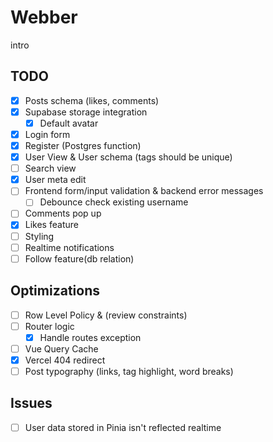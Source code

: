 # Webber

intro

## TODO

- [x] Posts schema (likes, comments)
- [x] Supabase storage integration
  - [x] Default avatar
- [x] Login form
- [x] Register (Postgres function)
- [x] User View & User schema (tags should be unique)
- [ ] Search view
- [x] User meta edit
- [ ] Frontend form/input validation & backend error messages
  - [ ] Debounce check existing username
- [ ] Comments pop up
- [x] Likes feature
- [ ] Styling
- [ ] Realtime notifications
- [ ] Follow feature(db relation)

## Optimizations

- [ ] Row Level Policy & (review constraints)
- [ ] Router logic
  - [x] Handle routes exception
- [ ] Vue Query Cache
- [x] Vercel 404 redirect
- [ ] Post typography (links, tag highlight, word breaks)

## Issues

- [ ] User data stored in Pinia isn't reflected realtime
